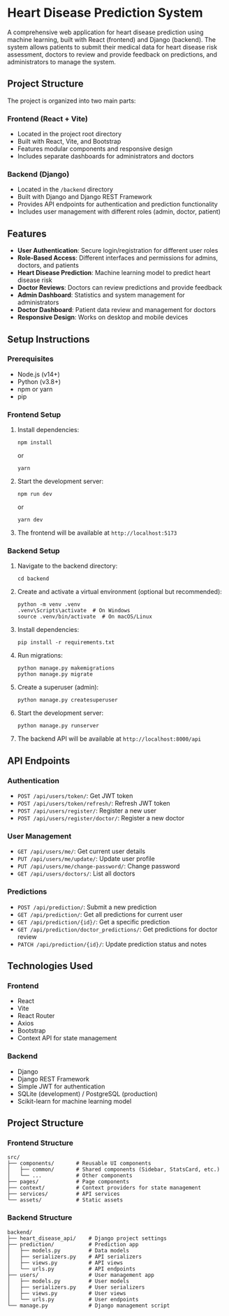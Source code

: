 # Heart Disease Prediction System

A comprehensive web application for heart disease prediction using machine learning, built with React (frontend) and Django (backend). The system allows patients to submit their medical data for heart disease risk assessment, doctors to review and provide feedback on predictions, and administrators to manage the system.

## Project Structure

The project is organized into two main parts:

### Frontend (React + Vite)
- Located in the project root directory
- Built with React, Vite, and Bootstrap
- Features modular components and responsive design
- Includes separate dashboards for administrators and doctors

### Backend (Django)
- Located in the `/backend` directory
- Built with Django and Django REST Framework
- Provides API endpoints for authentication and prediction functionality
- Includes user management with different roles (admin, doctor, patient)

## Features

- **User Authentication**: Secure login/registration for different user roles
- **Role-Based Access**: Different interfaces and permissions for admins, doctors, and patients
- **Heart Disease Prediction**: Machine learning model to predict heart disease risk
- **Doctor Reviews**: Doctors can review predictions and provide feedback
- **Admin Dashboard**: Statistics and system management for administrators
- **Doctor Dashboard**: Patient data review and management for doctors
- **Responsive Design**: Works on desktop and mobile devices

## Setup Instructions

### Prerequisites
- Node.js (v14+)
- Python (v3.8+)
- npm or yarn
- pip

### Frontend Setup

1. Install dependencies:
   ```
   npm install
   ```
   or
   ```
   yarn
   ```

2. Start the development server:
   ```
   npm run dev
   ```
   or
   ```
   yarn dev
   ```

3. The frontend will be available at `http://localhost:5173`

### Backend Setup

1. Navigate to the backend directory:
   ```
   cd backend
   ```

2. Create and activate a virtual environment (optional but recommended):
   ```
   python -m venv .venv
   .venv\Scripts\activate  # On Windows
   source .venv/bin/activate  # On macOS/Linux
   ```

3. Install dependencies:
   ```
   pip install -r requirements.txt
   ```

4. Run migrations:
   ```
   python manage.py makemigrations
   python manage.py migrate
   ```

5. Create a superuser (admin):
   ```
   python manage.py createsuperuser
   ```

6. Start the development server:
   ```
   python manage.py runserver
   ```

7. The backend API will be available at `http://localhost:8000/api`

## API Endpoints

### Authentication
- `POST /api/users/token/`: Get JWT token
- `POST /api/users/token/refresh/`: Refresh JWT token
- `POST /api/users/register/`: Register a new user
- `POST /api/users/register/doctor/`: Register a new doctor

### User Management
- `GET /api/users/me/`: Get current user details
- `PUT /api/users/me/update/`: Update user profile
- `PUT /api/users/me/change-password/`: Change password
- `GET /api/users/doctors/`: List all doctors

### Predictions
- `POST /api/prediction/`: Submit a new prediction
- `GET /api/prediction/`: Get all predictions for current user
- `GET /api/prediction/{id}/`: Get a specific prediction
- `GET /api/prediction/doctor_predictions/`: Get predictions for doctor review
- `PATCH /api/prediction/{id}/`: Update prediction status and notes

## Technologies Used

### Frontend
- React
- Vite
- React Router
- Axios
- Bootstrap
- Context API for state management

### Backend
- Django
- Django REST Framework
- Simple JWT for authentication
- SQLite (development) / PostgreSQL (production)
- Scikit-learn for machine learning model

## Project Structure

### Frontend Structure
```
src/
├── components/       # Reusable UI components
│   ├── common/       # Shared components (Sidebar, StatsCard, etc.)
│   └── ...           # Other components
├── pages/            # Page components
├── context/          # Context providers for state management
├── services/         # API services
└── assets/           # Static assets
```

### Backend Structure
```
backend/
├── heart_disease_api/    # Django project settings
├── prediction/           # Prediction app
│   ├── models.py         # Data models
│   ├── serializers.py    # API serializers
│   ├── views.py          # API views
│   └── urls.py           # API endpoints
├── users/                # User management app
│   ├── models.py         # User models
│   ├── serializers.py    # User serializers
│   ├── views.py          # User views
│   └── urls.py           # User endpoints
└── manage.py             # Django management script
```
